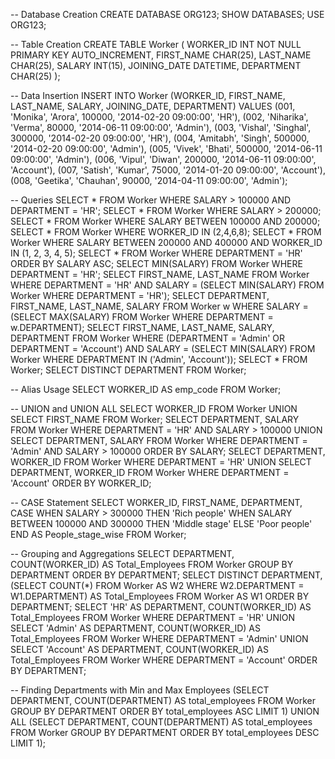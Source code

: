 -- Database Creation CREATE DATABASE ORG123; SHOW DATABASES; USE ORG123;

-- Table Creation CREATE TABLE Worker ( WORKER_ID INT NOT NULL PRIMARY KEY AUTO_INCREMENT, FIRST_NAME CHAR(25), LAST_NAME CHAR(25), SALARY INT(15), JOINING_DATE DATETIME, DEPARTMENT CHAR(25) );

-- Data Insertion INSERT INTO Worker (WORKER_ID, FIRST_NAME, LAST_NAME, SALARY, JOINING_DATE, DEPARTMENT) VALUES (001, 'Monika', 'Arora', 100000, '2014-02-20 09:00:00', 'HR'), (002, 'Niharika', 'Verma', 80000, '2014-06-11 09:00:00', 'Admin'), (003, 'Vishal', 'Singhal', 300000, '2014-02-20 09:00:00', 'HR'), (004, 'Amitabh', 'Singh', 500000, '2014-02-20 09:00:00', 'Admin'), (005, 'Vivek', 'Bhati', 500000, '2014-06-11 09:00:00', 'Admin'), (006, 'Vipul', 'Diwan', 200000, '2014-06-11 09:00:00', 'Account'), (007, 'Satish', 'Kumar', 75000, '2014-01-20 09:00:00', 'Account'), (008, 'Geetika', 'Chauhan', 90000, '2014-04-11 09:00:00', 'Admin');

-- Queries SELECT * FROM Worker WHERE SALARY > 100000 AND DEPARTMENT = 'HR'; SELECT * FROM Worker WHERE SALARY > 200000; SELECT * FROM Worker WHERE SALARY BETWEEN 100000 AND 200000; SELECT * FROM Worker WHERE WORKER_ID IN (2,4,6,8); SELECT * FROM Worker WHERE SALARY BETWEEN 200000 AND 400000 AND WORKER_ID IN (1, 2, 3, 4, 5); SELECT * FROM Worker WHERE DEPARTMENT = 'HR' ORDER BY SALARY ASC; SELECT MIN(SALARY) FROM Worker WHERE DEPARTMENT = 'HR'; SELECT FIRST_NAME, LAST_NAME FROM Worker WHERE DEPARTMENT = 'HR' AND SALARY = (SELECT MIN(SALARY) FROM Worker WHERE DEPARTMENT = 'HR'); SELECT DEPARTMENT, FIRST_NAME, LAST_NAME, SALARY FROM Worker w WHERE SALARY = (SELECT MAX(SALARY) FROM Worker WHERE DEPARTMENT = w.DEPARTMENT); SELECT FIRST_NAME, LAST_NAME, SALARY, DEPARTMENT FROM Worker WHERE (DEPARTMENT = 'Admin' OR DEPARTMENT = 'Account') AND SALARY = (SELECT MIN(SALARY) FROM Worker WHERE DEPARTMENT IN ('Admin', 'Account')); SELECT * FROM Worker; SELECT DISTINCT DEPARTMENT FROM Worker;

-- Alias Usage SELECT WORKER_ID AS emp_code FROM Worker;

-- UNION and UNION ALL SELECT WORKER_ID FROM Worker UNION SELECT FIRST_NAME FROM Worker; SELECT DEPARTMENT, SALARY FROM Worker WHERE DEPARTMENT = 'HR' AND SALARY > 100000 UNION SELECT DEPARTMENT, SALARY FROM Worker WHERE DEPARTMENT = 'Admin' AND SALARY > 100000 ORDER BY SALARY; SELECT DEPARTMENT, WORKER_ID FROM Worker WHERE DEPARTMENT = 'HR' UNION SELECT DEPARTMENT, WORKER_ID FROM Worker WHERE DEPARTMENT = 'Account' ORDER BY WORKER_ID;

-- CASE Statement SELECT WORKER_ID, FIRST_NAME, DEPARTMENT, CASE WHEN SALARY > 300000 THEN 'Rich people' WHEN SALARY BETWEEN 100000 AND 300000 THEN 'Middle stage' ELSE 'Poor people' END AS People_stage_wise FROM Worker;

-- Grouping and Aggregations SELECT DEPARTMENT, COUNT(WORKER_ID) AS Total_Employees FROM Worker GROUP BY DEPARTMENT ORDER BY DEPARTMENT; SELECT DISTINCT DEPARTMENT, (SELECT COUNT(*) FROM Worker AS W2 WHERE W2.DEPARTMENT = W1.DEPARTMENT) AS Total_Employees FROM Worker AS W1 ORDER BY DEPARTMENT; SELECT 'HR' AS DEPARTMENT, COUNT(WORKER_ID) AS Total_Employees FROM Worker WHERE DEPARTMENT = 'HR' UNION SELECT 'Admin' AS DEPARTMENT, COUNT(WORKER_ID) AS Total_Employees FROM Worker WHERE DEPARTMENT = 'Admin' UNION SELECT 'Account' AS DEPARTMENT, COUNT(WORKER_ID) AS Total_Employees FROM Worker WHERE DEPARTMENT = 'Account' ORDER BY DEPARTMENT;

-- Finding Departments with Min and Max Employees (SELECT DEPARTMENT, COUNT(DEPARTMENT) AS total_employees FROM Worker GROUP BY DEPARTMENT ORDER BY total_employees ASC LIMIT 1) UNION ALL (SELECT DEPARTMENT, COUNT(DEPARTMENT) AS total_employees FROM Worker GROUP BY DEPARTMENT ORDER BY total_employees DESC LIMIT 1);
